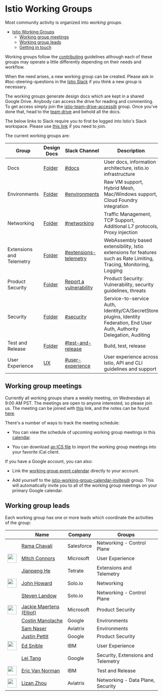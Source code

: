 # Istio Working Groups

Most community activity is organized into *working groups*.

- [Istio Working Groups](#istio-working-groups)
  - [Working group meetings](#working-group-meetings)
  - [Working group leads](#working-group-leads)
  - [Getting in touch](#getting-in-touch)

Working groups follow the [contributing](CONTRIBUTING.md) guidelines although each of these groups may operate a little differently depending on
their needs and workflow.

When the need arises, a new working group can be created. Please ask in #toc-steering-questions in the [Istio Slack](https://slack.istio.io/) if you think a new group is necessary.

The working groups generate design docs which are kept in a shared Google Drive.
Anybody can access the drive for reading and commenting. To get access simply join the
[istio-team-drive-access@](https://groups.google.com/forum/#!forum/istio-team-drive-access) group.
Once you've done that, head to the [team drive](https://drive.google.com/drive/folders/1l_zqgBq_yfc1PfbJiWsFubXBtAz22sau) and
behold all the docs.

The below links to Slack require you to first be logged into Istio's Slack workspace. Please use [this link](https://slack.istio.io/) if you need to join.

The current working groups are:

| Group | Design Docs | Slack Channel | Description
|-------|-------------|---------------|------------
| Docs | [Folder](https://drive.google.com/drive/folders/16Alb6m30ypLbz3iVv2OTjpqUHO8NJIUv) | [#docs](https://istio.slack.com/messages/C50V5EATT/) | User docs, information architecture, istio.io infrastructure
| Environments | [Folder](https://drive.google.com/drive/folders/16P5sCnSzEk204LHBKYTkC9jEmgzBJy6x) | [#environments](https://istio.slack.com/messages/C6KA8TTSS/) |  Raw VM support, Hybrid Mesh, Mac/Windows support, Cloud Foundry integration
| Networking | [Folder](https://drive.google.com/drive/folders/16RDUAJj_LnJM83weyk0WSCeqgtTw8Ogz) | [#networking](https://istio.slack.com/messages/C38CF1PEC/) | Traffic Management, TCP Support, Additional L7 protocols, Proxy injection
| Extensions and Telemetry | [Folder](https://drive.google.com/drive/folders/16Jl2ASNQ226h5XmXSAtxx78cs1iSEAYQ) | [#extensions-telemetry](https://istio.slack.com/messages/C382V8Q92/) | WebAssembly based extensibility, Istio extensions for features such as Rate Limiting, Tracing, Monitoring, Logging
| Product Security | [Folder](https://drive.google.com/drive/folders/16gnkbCgO18zkMIk_IHrE_QV2EFqFWe4R) | [Report a vulnerability](https://istio.io/about/security-vulnerabilities/) | Product Security: Vulnerability, security guidelines, threats
| Security | [Folder](https://drive.google.com/drive/folders/16eF1aoVnknX1vY853gEIPfoO2-i-FDcU) | [#security](https://istio.slack.com/messages/C3TEGNZ7W/) | Service-to-service Auth, Identity/CA/SecretStore plugins, Identity Federation, End User Auth, Authority Delegation, Auditing
| Test and Release |[Folder](https://drive.google.com/drive/folders/16M0Ba8uT6-1F71NARhddXDdnk-EE4jEn) | [#test-and-release](https://istio.slack.com/messages/C6FCV6WN4/) | Build, test, release
| User Experience | [UX](https://drive.google.com/drive/folders/16CplcqFZTT-5WXDkpi443-ly2RnnA3C5) | [#user-experience](https://istio.slack.com/messages/CFTRP8NTW/) | User experience across Istio, API and CLI guidelines and support

## Working group meetings

Currently all working groups share a weekly meeting, on Wednesdays at 9:00 AM PST. The meetings are open to anyone interested,
so please join us. The meeting can be joined with [this](https://meet.google.com/qza-pfbq-wne) link, and the notes can be found
[here](https://docs.google.com/document/d/1wsa06GGiq1LEGwhkiPP0FKIZJqdAiue-VeBonWAzAyk/edit).

There's a number of ways to track the
meeting schedule:

* You can view the schedule of upcoming working group meetings in this [calendar](https://calendar.google.com/calendar/u/1?cid=Y19mZTljZDhkMDkxZDBkNGQyODE4ZDAxYTkzMGRjOTI1ZjAwZDRmOTc5OTVlZmU1MGE4ZDcyNTEyYjI0MTU2OGY1QGdyb3VwLmNhbGVuZGFyLmdvb2dsZS5jb20).

* You can download [an ICS file](https://calendar.google.com/calendar/ical/c_fe9cd8d091d0d4d2818d01a930dc925f00d4f97995efe50a8d72512b241568f5%40group.calendar.google.com/public/basic.ics)
to import the working group meetings into your favorite iCal client.

If you have a Google account, you can also:

* Link the [working group event calendar](https://calendar.google.com/calendar/u/1?cid=Y19mZTljZDhkMDkxZDBkNGQyODE4ZDAxYTkzMGRjOTI1ZjAwZDRmOTc5OTVlZmU1MGE4ZDcyNTEyYjI0MTU2OGY1QGdyb3VwLmNhbGVuZGFyLmdvb2dsZS5jb20)
directly to your account.

* Add yourself to the [istio-working-group-calendar-invites@](https://groups.google.com/forum/#!forum/istio-working-group-calendar-invites) group. This will
automatically invite you to all of the working group meetings on your primary Google calendar.

## Working group leads

Each working group has one or more leads which coordinate the activities of the group:

&nbsp;                                                                               | Name                                               | Company    | Groups
-------------------------------------------------------------------------------------|----------------------------------------------------|------------|-------
&nbsp;                                                                               | [Rama Chavali](https://github.com/ramaraochavali)  | Salesforce | Networking - Control Plane
<img width="30px" src="https://avatars3.githubusercontent.com/u/821270?s=80&v=4">    | [Mitch Connors](https://github.com/therealmitchconnors) | Microsoft   | User Experience
&nbsp;                                                                               | [Jianpeng He](https://github.com/zirain)           | Tetrate    | Extensions and Telemetry
<img width="30px" src="https://avatars1.githubusercontent.com/u/623453?s=400&v=4">   | [John Howard](https://github.com/howardjohn)       | Solo.io    | Networking
&nbsp;                                                                               | [Steven Landow](https://github.com/stevenctl)      | Solo.io    | Networking - Control Plane
<img width="30px" src="https://avatars.githubusercontent.com/u/64559656?v=4">        | [Jackie Maertens (Elliot)](https://github.com/jaellio)        | Microsoft  | Product Security
&nbsp;                                                                               | [Costin Manolache](https://github.com/costinm)     | Google     | Environments
&nbsp;                                                                               | [Sam Naser](https://github.com/monkeyanator)       | Aviatrix   | Environments
&nbsp;                                                                               | [Justin Pettit](https://github.com/justinpettit)   | Google     | Product Security
<img width="30px" src="https://avatars3.githubusercontent.com/u/3237651?s=400&v=4">  | [Ed Snible](https://github.com/esnible)            | IBM        | User Experience
&nbsp;                                                                               | [Lei Tang](https://github.com/lei-tang)            | Google     | Security, Extensions and Telemetry
<img width="30px" src="https://avatars1.githubusercontent.com/u/10537847?s=400&v=4"> | [Eric Van Norman](https://github.com/ericvn)       | IBM        | Test and Release
<img width="30px" src="https://avatars0.githubusercontent.com/u/1016047?s=400&v=4">  | [Lizan Zhou](https://github.com/lizan)             | Aviatrix   | Networking - Data Plane, Security
